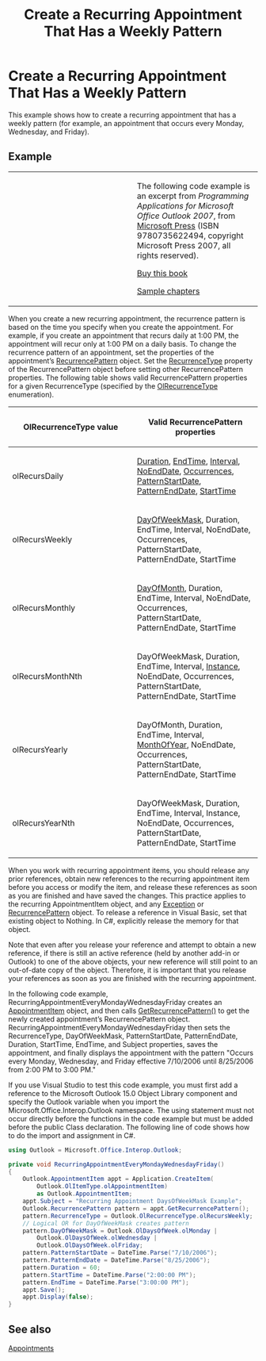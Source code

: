 ﻿---
title: 'Create a Recurring Appointment That Has a Weekly Pattern'
TOCTitle: 'Create a Recurring Appointment That Has a Weekly Pattern'
ms:assetid: 20b46b26-e278-451b-9e35-36683205d164
ms:mtpsurl: https://msdn.microsoft.com/en-us/library/Ff184595(v=office.15)
ms:contentKeyID: 55119810
ms.date: 07/24/2014
mtps_version: v=office.15
dev_langs:
- csharp
---

# Create a Recurring Appointment That Has a Weekly Pattern

This example shows how to create a recurring appointment that has a weekly pattern (for example, an appointment that occurs every Monday, Wednesday, and Friday).

## Example

<table>
<colgroup>
<col style="width: 50%" />
<col style="width: 50%" />
</colgroup>
<tbody>
<tr class="odd">
<td><p></p></td>
<td><p>The following code example is an excerpt from <em>Programming Applications for Microsoft Office Outlook 2007</em>, from <a href="http://www.microsoft.com/learning/books/default.mspx">Microsoft Press</a> (ISBN 9780735622494, copyright Microsoft Press 2007, all rights reserved).</p>
<p><a href="http://www.amazon.com/gp/product/0735622493?ie=utf8%26tag=msmsdn-20%26linkcode=as2%26camp=1789%26creative=9325%26creativeasin=0735622493">Buy this book</a></p>
<p><a href="https://msdn.microsoft.com/en-us/library/cc513844(v=office.15)">Sample chapters</a></p></td>
</tr>
</tbody>
</table>


When you create a new recurring appointment, the recurrence pattern is based on the time you specify when you create the appointment. For example, if you create an appointment that recurs daily at 1:00 PM, the appointment will recur only at 1:00 PM on a daily basis. To change the recurrence pattern of an appointment, set the properties of the appointment’s [RecurrencePattern](https://msdn.microsoft.com/en-us/library/bb608903\(v=office.15\)) object. Set the [RecurrenceType](https://msdn.microsoft.com/en-us/library/bb623463\(v=office.15\)) property of the RecurrencePattern object before setting other RecurrencePattern properties. The following table shows valid RecurrencePattern properties for a given RecurrenceType (specified by the [OlRecurrenceType](https://msdn.microsoft.com/en-us/library/bb647129\(v=office.15\)) enumeration).

<table>
<colgroup>
<col style="width: 50%" />
<col style="width: 50%" />
</colgroup>
<thead>
<tr class="header">
<th><p>OlRecurrenceType value</p></th>
<th><p>Valid RecurrencePattern properties</p></th>
</tr>
</thead>
<tbody>
<tr class="odd">
<td><p>olRecursDaily</p></td>
<td><p><a href="https://msdn.microsoft.com/en-us/library/bb644889(v=office.15)">Duration</a>, <a href="https://msdn.microsoft.com/en-us/library/bb644544(v=office.15)">EndTime</a>, <a href="https://msdn.microsoft.com/en-us/library/bb624287(v=office.15)">Interval</a>, <a href="https://msdn.microsoft.com/en-us/library/bb646849(v=office.15)">NoEndDate</a>, <a href="https://msdn.microsoft.com/en-us/library/bb611303(v=office.15)">Occurrences</a>, <a href="https://msdn.microsoft.com/en-us/library/bb624492(v=office.15)">PatternStartDate</a>, <a href="https://msdn.microsoft.com/en-us/library/bb609279(v=office.15)">PatternEndDate</a>, <a href="https://msdn.microsoft.com/en-us/library/bb646324(v=office.15)">StartTime</a></p></td>
</tr>
<tr class="even">
<td><p>olRecursWeekly</p></td>
<td><p><a href="https://msdn.microsoft.com/en-us/library/bb609163(v=office.15)">DayOfWeekMask</a>, Duration, EndTime, Interval, NoEndDate, Occurrences, PatternStartDate, PatternEndDate, StartTime</p></td>
</tr>
<tr class="odd">
<td><p>olRecursMonthly</p></td>
<td><p><a href="https://msdn.microsoft.com/en-us/library/bb622604(v=office.15)">DayOfMonth</a>, Duration, EndTime, Interval, NoEndDate, Occurrences, PatternStartDate, PatternEndDate, StartTime</p></td>
</tr>
<tr class="even">
<td><p>olRecursMonthNth</p></td>
<td><p>DayOfWeekMask, Duration, EndTime, Interval, <a href="https://msdn.microsoft.com/en-us/library/bb645269(v=office.15)">Instance</a>, NoEndDate, Occurrences, PatternStartDate, PatternEndDate, StartTime</p></td>
</tr>
<tr class="odd">
<td><p>olRecursYearly</p></td>
<td><p>DayOfMonth, Duration, EndTime, Interval, <a href="https://msdn.microsoft.com/en-us/library/bb610515(v=office.15)">MonthOfYear</a>, NoEndDate, Occurrences, PatternStartDate, PatternEndDate, StartTime</p></td>
</tr>
<tr class="even">
<td><p>olRecursYearNth</p></td>
<td><p>DayOfWeekMask, Duration, EndTime, Interval, Instance, NoEndDate, Occurrences, PatternStartDate, PatternEndDate, StartTime</p></td>
</tr>
</tbody>
</table>


When you work with recurring appointment items, you should release any prior references, obtain new references to the recurring appointment item before you access or modify the item, and release these references as soon as you are finished and have saved the changes. This practice applies to the recurring AppointmentItem object, and any [Exception](https://msdn.microsoft.com/en-us/library/bb610440\(v=office.15\)) or [RecurrencePattern](https://msdn.microsoft.com/en-us/library/bb608903\(v=office.15\)) object. To release a reference in Visual Basic, set that existing object to Nothing. In C\#, explicitly release the memory for that object.

Note that even after you release your reference and attempt to obtain a new reference, if there is still an active reference (held by another add-in or Outlook) to one of the above objects, your new reference will still point to an out-of-date copy of the object. Therefore, it is important that you release your references as soon as you are finished with the recurring appointment.

In the following code example, RecurringAppointmentEveryMondayWednesdayFriday creates an [AppointmentItem](https://msdn.microsoft.com/en-us/library/bb645611\(v=office.15\)) object, and then calls [GetRecurrencePattern()](https://msdn.microsoft.com/en-us/library/bb652582\(v=office.15\)) to get the newly created appointment’s RecurrencePattern object. RecurringAppointmentEveryMondayWednesdayFriday then sets the RecurrenceType, DayOfWeekMask, PatternStartDate, PatternEndDate, Duration, StartTime, EndTime, and Subject properties, saves the appointment, and finally displays the appointment with the pattern "Occurs every Monday, Wednesday, and Friday effective 7/10/2006 until 8/25/2006 from 2:00 PM to 3:00 PM."

If you use Visual Studio to test this code example, you must first add a reference to the Microsoft Outlook 15.0 Object Library component and specify the Outlook variable when you import the Microsoft.Office.Interop.Outlook namespace. The using statement must not occur directly before the functions in the code example but must be added before the public Class declaration. The following line of code shows how to do the import and assignment in C\#.

```csharp
using Outlook = Microsoft.Office.Interop.Outlook;
```

```csharp
private void RecurringAppointmentEveryMondayWednesdayFriday()
{
    Outlook.AppointmentItem appt = Application.CreateItem(
        Outlook.OlItemType.olAppointmentItem)
        as Outlook.AppointmentItem;
    appt.Subject = "Recurring Appointment DaysOfWeekMask Example";
    Outlook.RecurrencePattern pattern = appt.GetRecurrencePattern();
    pattern.RecurrenceType = Outlook.OlRecurrenceType.olRecursWeekly;
    // Logical OR for DayOfWeekMask creates pattern
    pattern.DayOfWeekMask = Outlook.OlDaysOfWeek.olMonday |
        Outlook.OlDaysOfWeek.olWednesday |
        Outlook.OlDaysOfWeek.olFriday;
    pattern.PatternStartDate = DateTime.Parse("7/10/2006");
    pattern.PatternEndDate = DateTime.Parse("8/25/2006");
    pattern.Duration = 60;
    pattern.StartTime = DateTime.Parse("2:00:00 PM");
    pattern.EndTime = DateTime.Parse("3:00:00 PM");
    appt.Save();
    appt.Display(false);
}
```

## See also



[Appointments](appointments.md)

